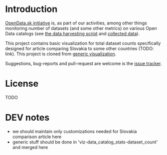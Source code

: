 # Introduction

[OpenData.sk initiative](http://opendata.sk) is, as part of our activities, among other things monitoring number of datasets (and some other metrics) on various Open Data catalogs (see [the data harvesting script](https://github.com/hanecak/data-catalog-stats) and [collected data](https://github.com/hanecak/data_data-catalog-stats)).

This project contains basic visualization for total dataset counts specifically designed for article comparing Slovakia to some other countries (TODO: link). This project is cloned from [generic visualization](https://github.com/hanecak/viz-data_catalog_stats-dataset_count).

Suggestions, bug-reports and pull-request are welcome is the [issue tracker](https://github.com/hanecak/viz-data_catalog_stats-dataset_count-sk_comparison/issues).
 
# License

TODO

# DEV notes

- we should maintain only customizations needed for Slovakia comparison article here
- generic stuff should be done in 'viz-data_catalog_stats-dataset_count' and merged here
